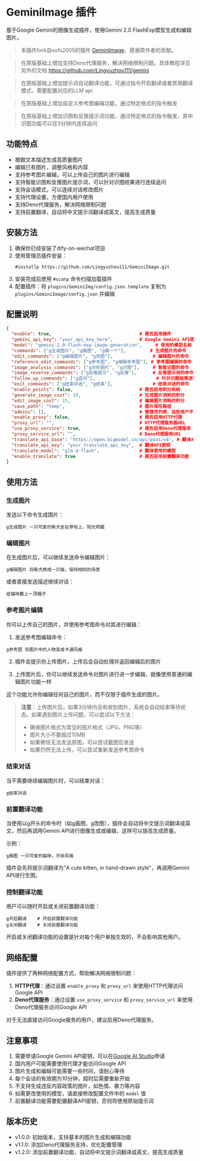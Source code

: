 # GeminiImage 插件

基于Google Gemini的图像生成插件，使用Gemini 2.0 FlashExp模型生成和编辑图片。

> 本插件fork自sofs2005的插件 [GeminiImage](https://github.com/sofs2005/GeminiImg)，感谢原作者的贡献。

> 在原版基础上增加支持Deno代理服务，解决网络限制问题。具体教程详见另外的文档 https://github.com/Lingyuzhou111/gemini

> 在原版基础上增加提示词自动翻译功能，可通过指令开启翻译或者禁用翻译模式，需要配置对应的LLM api

> 在原版基础上增加自定义参考图编辑功能，通过特定格式的指令触发

> 在原版基础上增加识图和反推提示词功能，通过特定格式的指令触发，其中识图功能可以在3分钟内连续追问

## 功能特点

- 根据文本描述生成高质量图片
- 编辑已有图片，调整风格和内容
- 支持参考图片编辑，可以上传自己的图片进行编辑
- 支持智能识图和反推图片提示词，可以针对识图结果进行连续追问
- 支持会话模式，可以连续对话修改图片
- 支持代理设置，方便国内用户使用
- 支持Deno代理服务，解决网络限制问题
- 支持前置翻译，自动将中文提示词翻译成英文，提高生成质量

## 安装方法

1. 确保你已经安装了dify-on-wechat项目
2. 使用管理员插件安装：
   ```
   #installp https://github.com/Lingyuzhou111/GeminiImage.git
   ```
3. 安装完成后使用 `#scanp` 命令扫描加载插件
4. 配置插件：将 `plugins/GeminiImg/config.json.template` 复制为 `plugins/GeminiImage/config.json` 并编辑

## 配置说明

```json
{
  "enable": true,                                 # 是否启用插件
  "gemini_api_key": "your_api_key_here",          # Google Gemini API密钥
  "model": "gemini-2.0-flash-exp-image-generation",     # 使用的模型名称
  "commands": ["g生成图片", "g画图", "g画一个"],         # 生成图片的命令
  "edit_commands": ["g编辑图片", "g改图"],               # 编辑图片的命令
  "reference_edit_commands": ["g参考图", "g编辑参考图"], # 参考图编辑的命令
  "image_analysis_commands": ["g分析图片", "g识图"],     # 智能识图的命令
  "image_reverse_commands": ["g反推提示", "g反推"],      # 反推提示词的命令
  "follow_up_commands": ["g追问"],                       # 针对识图结果进行追问的命令
  "exit_commands": ["g结束对话", "g结束"],               # 结束对话的命令
  "enable_points": false,                         # 是否启用积分系统
  "generate_image_cost": 10,                      # 生成图片消耗的积分
  "edit_image_cost": 15,                          # 编辑图片消耗的积分
  "save_path": "temp",                            # 图片保存路径
  "admins": [],                                   # 管理员列表，这些用户不受积分限制
  "enable_proxy": false,                          # 是否启用HTTP代理
  "proxy_url": "",                                # HTTP代理服务器URL
  "use_proxy_service": true,                      # 是否启用Deno代理服务
  "proxy_service_url": "",                        # Deno代理服务URL
  "translate_api_base": "https://open.bigmodel.cn/api/paas/v4", # 翻译API基础URL
  "translate_api_key": "your_translate_api_key",  # 翻译API密钥
  "translate_model": "glm-4-flash",               # 翻译使用的模型
  "enable_translate": true                        # 是否启用前置翻译功能
}
```

## 使用方法

### 生成图片

发送以下命令生成图片：
```
g生成图片 一只可爱的柴犬坐在草地上，阳光明媚
```

### 编辑图片

在生成图片后，可以继续发送命令编辑图片：
```
g编辑图片 将柴犬换成一只猫，保持相同的场景
```

或者直接发送描述继续对话：
```
给猫咪戴上一顶帽子
```

### 参考图片编辑

你可以上传自己的图片，并使用参考图命令对其进行编辑：

1. 发送参考图编辑命令：
```
g参考图 将图片中的人物变成卡通风格
```

2. 插件会提示你上传图片，上传后会自动处理并返回编辑后的图片

3. 上传图片后，你可以继续发送命令对图片进行进一步编辑，就像使用普通的编辑图片功能一样

这个功能允许你编辑任何自己的图片，而不仅限于插件生成的图片。

> **注意**：上传图片后，如果3分钟内没有收到图片，系统会自动结束等待状态。如果遇到图片上传问题，可以尝试以下方法：
> - 确保图片格式为常见的图片格式（JPG、PNG等）
> - 图片大小不要超过10MB
> - 如果微信无法发送原图，可以尝试截图后发送
> - 如果仍然无法上传，可以尝试重新发送参考图命令

### 结束对话

当不需要继续编辑图片时，可以结束对话：
```
g结束对话
```

### 前置翻译功能

当使用以g开头的命令时（如g画图、g改图），插件会自动将中文提示词翻译成英文，然后再调用Gemini API进行图像生成或编辑，这样可以提高生成质量。

示例：
```
g画图 一只可爱的猫咪，手绘风格
```
插件会先将提示词翻译为"A cute kitten, in hand-drawn style"，再调用Gemini API进行生图。

### 控制翻译功能

用户可以随时开启或关闭前置翻译功能：

```
g开启翻译    # 开启前置翻译功能
g关闭翻译    # 关闭前置翻译功能
```

开启或关闭翻译功能的设置是针对每个用户单独生效的，不会影响其他用户。

## 网络配置

插件提供了两种网络配置方式，帮助解决网络限制问题：

1. **HTTP代理**：通过设置 `enable_proxy` 和 `proxy_url` 来使用HTTP代理访问Google API
2. **Deno代理服务**：通过设置 `use_proxy_service` 和 `proxy_service_url` 来使用Deno代理服务访问Google API

对于无法直接访问Google服务的用户，建议启用Deno代理服务。

## 注意事项

1. 需要申请Google Gemini API密钥，可以在[Google AI Studio](https://aistudio.google.com/)申请
2. 国内用户可能需要使用代理才能访问Google API
3. 图片生成和编辑可能需要一些时间，请耐心等待
4. 每个会话的有效期为10分钟，超时后需要重新开始
5. 不支持生成违反内容政策的图片，如色情、暴力等内容
6. 如需更改使用的模型，请直接修改配置文件中的 `model` 值
7. 前置翻译功能需要配置翻译API密钥，否则将使用原始提示词

## 版本历史

- v1.0.0: 初始版本，支持基本的图片生成和编辑功能
- v1.1.0: 添加Deno代理服务支持，优化配置管理
- v1.2.0: 添加前置翻译功能，自动将中文提示词翻译成英文，提高生成质量

